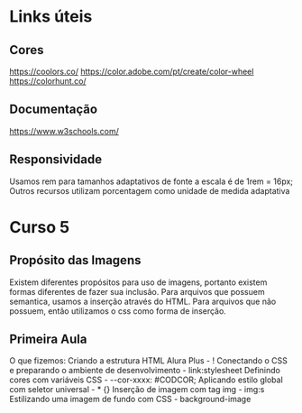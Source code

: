 # Links úteis

## Cores

https://coolors.co/
https://color.adobe.com/pt/create/color-wheel
https://colorhunt.co/

## Documentação

https://www.w3schools.com/

## Responsividade

Usamos rem para tamanhos adaptativos de fonte a escala é de 1rem = 16px;
Outros recursos utilizam porcentagem como unidade de medida adaptativa

# Curso 5

## Propósito das Imagens
Existem diferentes propósitos para uso de imagens, portanto existem formas diferentes de fazer sua inclusão.
Para arquivos que possuem semantica, usamos a inserção através do HTML.
Para arquivos que não possuem, então utilizamos o css como forma de inserção.

## Primeira Aula
O que fizemos:
Criando a estrutura HTML Alura Plus - !<enter>
Conectando o CSS e preparando o ambiente de desenvolvimento - link:stylesheet
Definindo cores com variáveis CSS - --cor-xxxx: #CODCOR;
Aplicando estilo global com seletor universal - * {}
Inserção de imagem com tag img - img:s
Estilizando uma imagem de fundo com CSS - background-image
